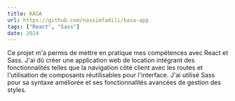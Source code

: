 ```yaml
---
title: KASA
url: https://github.com/nassimfadili/kasa-app
tags: ["React", "Sass"]
date: 2024
---
```


Ce projet m'a permis de mettre en pratique mes compétences avec React et Sass. J'ai dû créer une application web de location intégrant des fonctionnalités telles que la navigation côté client avec les routes et l'utilisation de composants réutilisables pour l'interface. J'ai utilisé Sass pour sa syntaxe améliorée et ses fonctionnalités avancées de gestion des styles.